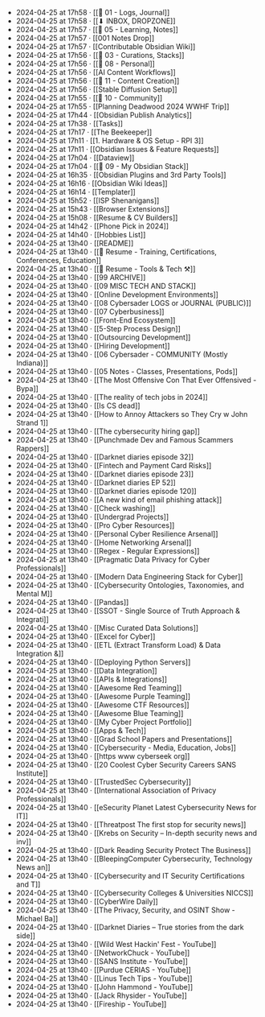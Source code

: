 - 2024-04-25 at 17h58 · [[📁 01 - Logs, Journal]]
- 2024-04-25 at 17h58 · [[⬇ INBOX, DROPZONE]]
- 2024-04-25 at 17h57 · [[📁 05 - Learning, Notes]]
- 2024-04-25 at 17h57 · [[001 Notes Drop]]
- 2024-04-25 at 17h57 · [[Contributable Obsidian Wiki]]
- 2024-04-25 at 17h56 · [[📁 03 - Curations, Stacks]]
- 2024-04-25 at 17h56 · [[📁 08 - Personal]]
- 2024-04-25 at 17h56 · [[AI Content Workflows]]
- 2024-04-25 at 17h56 · [[📁 11 - Content Creation]]
- 2024-04-25 at 17h56 · [[Stable Diffusion Setup]]
- 2024-04-25 at 17h55 · [[📁 10 - Community]]
- 2024-04-25 at 17h55 · [[Planning Deadwood 2024 WWHF Trip]]
- 2024-04-25 at 17h44 · [[Obsidian Publish Analytics]]
- 2024-04-25 at 17h38 · [[Tasks]]
- 2024-04-25 at 17h17 · [[The Beekeeper]]
- 2024-04-25 at 17h11 · [[1. Hardware & OS Setup - RPI 3]]
- 2024-04-25 at 17h11 · [[Obsidian Issues & Feature Requests]]
- 2024-04-25 at 17h04 · [[Dataview]]
- 2024-04-25 at 17h04 · [[📁 09 - My Obsidian Stack]]
- 2024-04-25 at 16h35 · [[Obsidian Plugins and 3rd Party Tools]]
- 2024-04-25 at 16h16 · [[Obsidian Wiki Ideas]]
- 2024-04-25 at 16h14 · [[Templater]]
- 2024-04-25 at 15h52 · [[ISP Shenanigans]]
- 2024-04-25 at 15h43 · [[Browser Extensions]]
- 2024-04-25 at 15h08 · [[Resume & CV Builders]]
- 2024-04-25 at 14h42 · [[Phone Pick in 2024]]
- 2024-04-25 at 14h40 · [[Hobbies List]]
- 2024-04-25 at 13h40 · [[README]]
- 2024-04-25 at 13h40 · [[📄 Resume - Training, Certifications, Conferences, Education]]
- 2024-04-25 at 13h40 · [[📄 Resume - Tools & Tech ⚒️]]
- 2024-04-25 at 13h40 · [[99 ARCHIVE]]
- 2024-04-25 at 13h40 · [[09 MISC TECH AND STACK]]
- 2024-04-25 at 13h40 · [[Online Development Environments]]
- 2024-04-25 at 13h40 · [[08 Cybersader LOGS or JOURNAL (PUBLIC)]]
- 2024-04-25 at 13h40 · [[07 Cyberbusiness]]
- 2024-04-25 at 13h40 · [[Front-End Ecosystem]]
- 2024-04-25 at 13h40 · [[5-Step Process Design]]
- 2024-04-25 at 13h40 · [[Outsourcing Development]]
- 2024-04-25 at 13h40 · [[Hiring Development]]
- 2024-04-25 at 13h40 · [[06 Cybersader - COMMUNITY (Mostly Indiana)]]
- 2024-04-25 at 13h40 · [[05 Notes - Classes, Presentations, Pods]]
- 2024-04-25 at 13h40 · [[The Most Offensive Con That Ever Offensived - Bypa]]
- 2024-04-25 at 13h40 · [[The reality of tech jobs in 2024]]
- 2024-04-25 at 13h40 · [[Is CS dead]]
- 2024-04-25 at 13h40 · [[How to Annoy Attackers so They Cry w John Strand 1]]
- 2024-04-25 at 13h40 · [[The cybersecurity hiring gap]]
- 2024-04-25 at 13h40 · [[Punchmade Dev and Famous Scammers Rappers]]
- 2024-04-25 at 13h40 · [[Darknet diaries episode 32]]
- 2024-04-25 at 13h40 · [[Fintech and Payment Card Risks]]
- 2024-04-25 at 13h40 · [[Darknet diaries episode 23]]
- 2024-04-25 at 13h40 · [[Darknet diaries EP 52]]
- 2024-04-25 at 13h40 · [[Darknet diaries episode 120]]
- 2024-04-25 at 13h40 · [[A new kind of email phishing attack]]
- 2024-04-25 at 13h40 · [[Check washing]]
- 2024-04-25 at 13h40 · [[Undergrad Projects]]
- 2024-04-25 at 13h40 · [[Pro Cyber Resources]]
- 2024-04-25 at 13h40 · [[Personal Cyber Resilience Arsenal]]
- 2024-04-25 at 13h40 · [[Home Networking Arsenal]]
- 2024-04-25 at 13h40 · [[Regex - Regular Expressions]]
- 2024-04-25 at 13h40 · [[Pragmatic Data Privacy for Cyber Professionals]]
- 2024-04-25 at 13h40 · [[Modern Data Engineering Stack for Cyber]]
- 2024-04-25 at 13h40 · [[Cybersecurity Ontologies, Taxonomies, and Mental M]]
- 2024-04-25 at 13h40 · [[Pandas]]
- 2024-04-25 at 13h40 · [[SSOT - Single Source of Truth Approach & Integrati]]
- 2024-04-25 at 13h40 · [[Misc Curated Data Solutions]]
- 2024-04-25 at 13h40 · [[Excel for Cyber]]
- 2024-04-25 at 13h40 · [[ETL (Extract Transform Load) & Data Integration &]]
- 2024-04-25 at 13h40 · [[Deploying Python Servers]]
- 2024-04-25 at 13h40 · [[Data Integration]]
- 2024-04-25 at 13h40 · [[APIs & Integrations]]
- 2024-04-25 at 13h40 · [[Awesome Red Teaming]]
- 2024-04-25 at 13h40 · [[Awesome Purple Teaming]]
- 2024-04-25 at 13h40 · [[Awesome CTF Resources]]
- 2024-04-25 at 13h40 · [[Awesome Blue Teaming]]
- 2024-04-25 at 13h40 · [[My Cyber Project Portfolio]]
- 2024-04-25 at 13h40 · [[Apps & Tech]]
- 2024-04-25 at 13h40 · [[Grad School Papers and Presentations]]
- 2024-04-25 at 13h40 · [[Cybersecurity - Media, Education, Jobs]]
- 2024-04-25 at 13h40 · [[https www cyberseek org]]
- 2024-04-25 at 13h40 · [[20 Coolest Cyber Security Careers SANS Institute]]
- 2024-04-25 at 13h40 · [[TrustedSec Cybersecurity]]
- 2024-04-25 at 13h40 · [[International Association of Privacy Professionals]]
- 2024-04-25 at 13h40 · [[eSecurity Planet Latest Cybersecurity News for IT]]
- 2024-04-25 at 13h40 · [[Threatpost The first stop for security news]]
- 2024-04-25 at 13h40 · [[Krebs on Security – In-depth security news and inv]]
- 2024-04-25 at 13h40 · [[Dark Reading Security Protect The Business]]
- 2024-04-25 at 13h40 · [[BleepingComputer Cybersecurity, Technology News an]]
- 2024-04-25 at 13h40 · [[Cybersecurity and IT Security Certifications and T]]
- 2024-04-25 at 13h40 · [[Cybersecurity Colleges & Universities NICCS]]
- 2024-04-25 at 13h40 · [[CyberWire Daily]]
- 2024-04-25 at 13h40 · [[The Privacy, Security, and OSINT Show - Michael Ba]]
- 2024-04-25 at 13h40 · [[Darknet Diaries – True stories from the dark side]]
- 2024-04-25 at 13h40 · [[Wild West Hackin' Fest - YouTube]]
- 2024-04-25 at 13h40 · [[NetworkChuck - YouTube]]
- 2024-04-25 at 13h40 · [[SANS Institute - YouTube]]
- 2024-04-25 at 13h40 · [[Purdue CERIAS - YouTube]]
- 2024-04-25 at 13h40 · [[Linus Tech Tips - YouTube]]
- 2024-04-25 at 13h40 · [[John Hammond - YouTube]]
- 2024-04-25 at 13h40 · [[Jack Rhysider - YouTube]]
- 2024-04-25 at 13h40 · [[Fireship - YouTube]]
